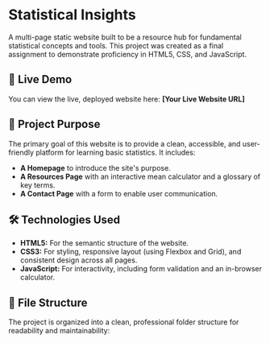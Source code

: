 # Statistical Insights

A multi-page static website built to be a resource hub for fundamental statistical concepts and tools. This project was created as a final assignment to demonstrate proficiency in HTML5, CSS, and JavaScript.

## 🚀 Live Demo

You can view the live, deployed website here:
**[Your Live Website URL]**

## 🎯 Project Purpose

The primary goal of this website is to provide a clean, accessible, and user-friendly platform for learning basic statistics. It includes:
* **A Homepage** to introduce the site's purpose.
* **A Resources Page** with an interactive mean calculator and a glossary of key terms.
* **A Contact Page** with a form to enable user communication.

## 🛠️ Technologies Used

* **HTML5:** For the semantic structure of the website.
* **CSS3:** For styling, responsive layout (using Flexbox and Grid), and consistent design across all pages.
* **JavaScript:** For interactivity, including form validation and an in-browser calculator.

## 📁 File Structure

The project is organized into a clean, professional folder structure for readability and maintainability:
